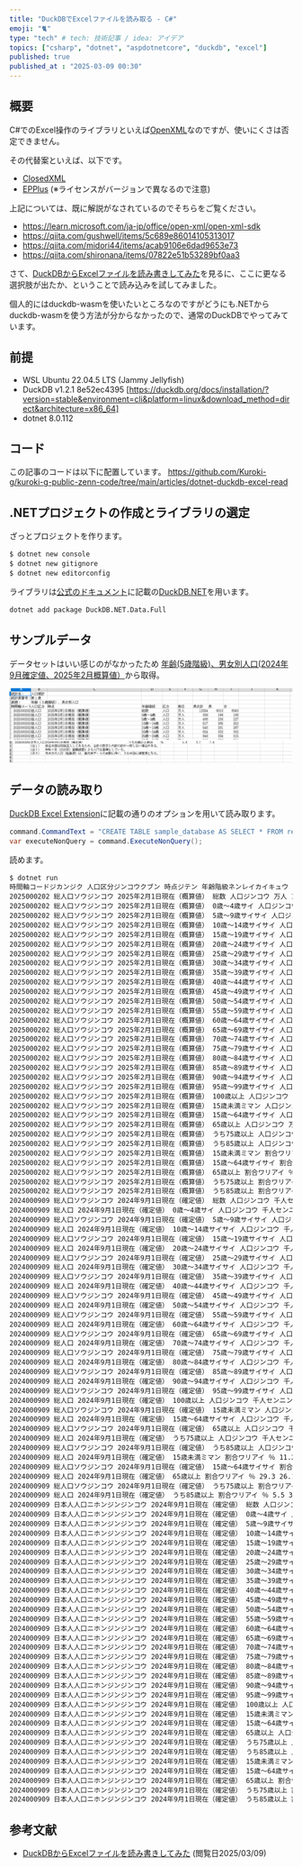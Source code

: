 ```yaml
---
title: "DuckDBでExcelファイルを読み取る - C#"
emoji: "🐈"
type: "tech" # tech: 技術記事 / idea: アイデア
topics: ["csharp", "dotnet", "aspdotnetcore", "duckdb", "excel"]
published: true
published_at : "2025-03-09 00:30"
---
```



## 概要

C#でのExcel操作のライブラリといえば[OpenXML](https://github.com/dotnet/Open-XML-SDK)なのですが、使いにくさは否定できません。

その代替案といえば、以下です。

- [ClosedXML](https://github.com/ClosedXML/ClosedXML)
- [EPPlus](https://github.com/EPPlusSoftware/EPPlus) (※ライセンスがバージョンで異なるので注意)

上記については、既に解説がなされているのでそちらをご覧ください。

- <https://learn.microsoft.com/ja-jp/office/open-xml/open-xml-sdk>
- <https://qiita.com/gushwell/items/5c689e86014105313017>
- <https://qiita.com/midori44/items/acab9106e6dad9653e73>
- <https://qiita.com/shironana/items/07822e51b53289bf0aa3>

さて、[DuckDBからExcelファイルを読み書きしてみた](https://dev.classmethod.jp/articles/duckdb-1.2-supports-excel-read-write/)を見るに、ここに更なる選択肢が出たか、ということで読み込みを試してみました。

個人的にはduckdb-wasmを使いたいところなのですがどうにも.NETからduckdb-wasmを使う方法が分からなかったので、通常のDuckDBでやってみています。

## 前提

- WSL Ubuntu 22.04.5 LTS (Jammy Jellyfish)
- DuckDB v1.2.1 8e52ec4395 [https://duckdb.org/docs/installation/?version=stable&environment=cli&platform=linux&download_method=direct&architecture=x86_64]
- dotnet 8.0.112

## コード

この記事のコードは以下に配置しています。
https://github.com/Kuroki-g/kuroki-g-public-zenn-code/tree/main/articles/dotnet-duckdb-excel-read

## .NETプロジェクトの作成とライブラリの選定

ざっとプロジェクトを作ります。
```bash
$ dotnet new console
$ dotnet new gitignore
$ dotnet new editorconfig
```

ライブラリは[公式のドキュメント](https://duckdb.org/docs/stable/clients/overview.html)に記載の[DuckDB.NET](https://github.com/Giorgi/DuckDB.NET)を用います。

```bash
dotnet add package DuckDB.NET.Data.Full
```

## サンプルデータ

データセットはいい感じのがなかったため
[年齢(5歳階級)、男女別人口(2024年9月確定値、2025年2月概算値）](https://www.e-stat.go.jp/stat-search/files?page=1&layout=datalist&toukei=00200524&tstat=000000090001&cycle=1&year=20250&month=11010302&tclass1=000001011678)から取得。

![出典：政府統計の総合窓口(e-Stat)（https://www.e-stat.go.jp/） 年齢(5歳階級)、男女別人口(2024年9月確定値、2025年2月概算値）の最上部を撮影](/images/dotnet-duckdb-excel-read/image1.png)
![出典：政府統計の総合窓口(e-Stat)（https://www.e-stat.go.jp/） 年齢(5歳階級)、男女別人口(2024年9月確定値、2025年2月概算値）]( /images/dotnet-duckdb-excel-read/image2.png)

## データの読み取り

[DuckDB Excel Extension](https://github.com/duckdb/duckdb-excel)に記載の通りのオプションを用いて読み取ります。


```csharp
command.CommandText = "CREATE TABLE sample_database AS SELECT * FROM read_xlsx('./data/05k2-3.xlsx', header = true, range = 'A4:I100', empty_as_varchar=true);";
var executeNonQuery = command.ExecuteNonQuery();
```

読めます。

```bash
$ dotnet run
時間軸コードジカンジク 人口区分ジンコウクブン 時点ジテン 年齢階級ネンレイカイキュウ 区分クブン 単位タンイ 男女計ダンジョケイ 男オトコ 女オンナ 
2025000202 総人口ソウジンコウ 2025年2月1日現在（概算値） 総数 人口ジンコウ 万人 12354 6010 6343 
2025000202 総人口ソウジンコウ 2025年2月1日現在（概算値） 0歳～4歳サイ 人口ジンコウ 万人 389 199 190 
2025000202 総人口ソウジンコウ 2025年2月1日現在（概算値） 5歳～9歳サイサイ 人口ジンコウ 万人 466 238 227 
2025000202 総人口ソウジンコウ 2025年2月1日現在（概算値） 10歳～14歳サイサイ 人口ジンコウ 万人 517 265 252 
2025000202 総人口ソウジンコウ 2025年2月1日現在（概算値） 15歳～19歳サイサイ 人口ジンコウ 万人 548 281 267 
2025000202 総人口ソウジンコウ 2025年2月1日現在（概算値） 20歳～24歳サイサイ 人口ジンコウ 万人 624 322 302 
2025000202 総人口ソウジンコウ 2025年2月1日現在（概算値） 25歳～29歳サイサイ 人口ジンコウ 万人 649 334 315 
2025000202 総人口ソウジンコウ 2025年2月1日現在（概算値） 30歳～34歳サイサイ 人口ジンコウ 万人 640 329 311 
2025000202 総人口ソウジンコウ 2025年2月1日現在（概算値） 35歳～39歳サイサイ 人口ジンコウ 万人 681 348 333 
2025000202 総人口ソウジンコウ 2025年2月1日現在（概算値） 40歳～44歳サイサイ 人口ジンコウ 万人 758 384 373 
2025000202 総人口ソウジンコウ 2025年2月1日現在（概算値） 45歳～49歳サイサイ 人口ジンコウ 万人 864 438 426 
2025000202 総人口ソウジンコウ 2025年2月1日現在（概算値） 50歳～54歳サイサイ 人口ジンコウ 万人 981 495 486 
2025000202 総人口ソウジンコウ 2025年2月1日現在（概算値） 55歳～59歳サイサイ 人口ジンコウ 万人 853 427 426 
2025000202 総人口ソウジンコウ 2025年2月1日現在（概算値） 60歳～64歳サイサイ 人口ジンコウ 万人 762 378 384 
2025000202 総人口ソウジンコウ 2025年2月1日現在（概算値） 65歳～69歳サイサイ 人口ジンコウ 万人 721 351 370 
2025000202 総人口ソウジンコウ 2025年2月1日現在（概算値） 70歳～74歳サイサイ 人口ジンコウ 万人 802 379 423 
2025000202 総人口ソウジンコウ 2025年2月1日現在（概算値） 75歳～79歳サイサイ 人口ジンコウ 万人 810 366 443 
2025000202 総人口ソウジンコウ 2025年2月1日現在（概算値） 80歳～84歳サイサイ 人口ジンコウ 万人 608 252 355 
2025000202 総人口ソウジンコウ 2025年2月1日現在（概算値） 85歳～89歳サイサイ 人口ジンコウ 万人 397 145 251 
2025000202 総人口ソウジンコウ 2025年2月1日現在（概算値） 90歳～94歳サイサイ 人口ジンコウ 万人 211 61 150 
2025000202 総人口ソウジンコウ 2025年2月1日現在（概算値） 95歳～99歳サイサイ 人口ジンコウ 万人 65 14 52 
2025000202 総人口ソウジンコウ 2025年2月1日現在（概算値） 100歳以上 人口ジンコウ 万人 9 1 8 
2025000202 総人口ソウジンコウ 2025年2月1日現在（概算値） 15歳未満ミマン 人口ジンコウ 万人 1371 702 669 
2025000202 総人口ソウジンコウ 2025年2月1日現在（概算値） 15歳～64歳サイサイ 人口ジンコウ 万人 7360 3738 3623 
2025000202 総人口ソウジンコウ 2025年2月1日現在（概算値） 65歳以上 人口ジンコウ 万人 3622 1570 2052 
2025000202 総人口ソウジンコウ 2025年2月1日現在（概算値） うち75歳以上 人口ジンコウ 万人 2099 840 1259 
2025000202 総人口ソウジンコウ 2025年2月1日現在（概算値） うち85歳以上 人口ジンコウ 万人 682 221 461 
2025000202 総人口ソウジンコウ 2025年2月1日現在（概算値） 15歳未満ミマン 割合ワリアイ ％ 11.1 11.7 10.5 
2025000202 総人口ソウジンコウ 2025年2月1日現在（概算値） 15歳～64歳サイサイ 割合ワリアイ ％ 59.6 62.2 57.1 
2025000202 総人口ソウジンコウ 2025年2月1日現在（概算値） 65歳以上 割合ワリアイ ％ 29.3 26.1 32.3 
2025000202 総人口ソウジンコウ 2025年2月1日現在（概算値） うち75歳以上 割合ワリアイ ％ 17 14 19.8 
2025000202 総人口ソウジンコウ 2025年2月1日現在（概算値） うち85歳以上 割合ワリアイ ％ 5.5 3.7 7.3 
2024000909 総人口ソウジンコウ 2024年9月1日現在（確定値） 総数 人口ジンコウ 千人センニン 123779 60217 63562 
2024000909 総人口 2024年9月1日現在（確定値） 0歳～4歳サイ 人口ジンコウ 千人センニン 3946 2021 1925 
2024000909 総人口ソウジンコウ 2024年9月1日現在（確定値） 5歳～9歳サイサイ 人口ジンコウ 千人センニン 4725 2420 2305 
2024000909 総人口 2024年9月1日現在（確定値） 10歳～14歳サイサイ 人口ジンコウ 千人センニン 5186 2657 2529 
2024000909 総人口ソウジンコウ 2024年9月1日現在（確定値） 15歳～19歳サイサイ 人口ジンコウ 千人センニン 5475 2809 2666 
2024000909 総人口 2024年9月1日現在（確定値） 20歳～24歳サイサイ 人口ジンコウ 千人センニン 6223 3210 3013 
2024000909 総人口ソウジンコウ 2024年9月1日現在（確定値） 25歳～29歳サイサイ 人口ジンコウ 千人センニン 6504 3348 3157 
2024000909 総人口 2024年9月1日現在（確定値） 30歳～34歳サイサイ 人口ジンコウ 千人センニン 6381 3281 3100 
2024000909 総人口ソウジンコウ 2024年9月1日現在（確定値） 35歳～39歳サイサイ 人口ジンコウ 千人センニン 6884 3515 3370 
2024000909 総人口 2024年9月1日現在（確定値） 40歳～44歳サイサイ 人口ジンコウ 千人センニン 7639 3875 3764 
2024000909 総人口ソウジンコウ 2024年9月1日現在（確定値） 45歳～49歳サイサイ 人口ジンコウ 千人センニン 8773 4446 4327 
2024000909 総人口 2024年9月1日現在（確定値） 50歳～54歳サイサイ 人口ジンコウ 千人センニン 9769 4932 4836 
2024000909 総人口ソウジンコウ 2024年9月1日現在（確定値） 55歳～59歳サイサイ 人口ジンコウ 千人センニン 8476 4243 4232 
2024000909 総人口 2024年9月1日現在（確定値） 60歳～64歳サイサイ 人口ジンコウ 千人センニン 7554 3744 3810 
2024000909 総人口ソウジンコウ 2024年9月1日現在（確定値） 65歳～69歳サイサイ 人口ジンコウ 千人センニン 7277 3544 3733 
2024000909 総人口 2024年9月1日現在（確定値） 70歳～74歳サイサイ 人口ジンコウ 千人センニン 8250 3896 4354 
2024000909 総人口ソウジンコウ 2024年9月1日現在（確定値） 75歳～79歳サイサイ 人口ジンコウ 千人センニン 7841 3545 4296 
2024000909 総人口 2024年9月1日現在（確定値） 80歳～84歳サイサイ 人口ジンコウ 千人センニン 6129 2550 3578 
2024000909 総人口ソウジンコウ 2024年9月1日現在（確定値） 85歳～89歳サイサイ 人口ジンコウ 千人センニン 3941 1440 2501 
2024000909 総人口 2024年9月1日現在（確定値） 90歳～94歳サイサイ 人口ジンコウ 千人センニン 2085 600 1485 
2024000909 総人口ソウジンコウ 2024年9月1日現在（確定値） 95歳～99歳サイサイ 人口ジンコウ 千人センニン 634 130 503 
2024000909 総人口 2024年9月1日現在（確定値） 100歳以上 人口ジンコウ 千人センニン 88 11 77 
2024000909 総人口ソウジンコウ 2024年9月1日現在（確定値） 15歳未満ミマン 人口ジンコウ 千人センニン 13857 7098 6760 
2024000909 総人口 2024年9月1日現在（確定値） 15歳～64歳サイサイ 人口ジンコウ 千人センニン 73678 37403 36275 
2024000909 総人口ソウジンコウ 2024年9月1日現在（確定値） 65歳以上 人口ジンコウ 千人センニン 36243 15716 20527 
2024000909 総人口 2024年9月1日現在（確定値） うち75歳以上 人口ジンコウ 千人センニン 20716 8276 12440 
2024000909 総人口ソウジンコウ 2024年9月1日現在（確定値） うち85歳以上 人口ジンコウ 千人センニン 6747 2181 4566 
2024000909 総人口 2024年9月1日現在（確定値） 15歳未満ミマン 割合ワリアイ ％ 11.2 11.8 10.6 
2024000909 総人口ソウジンコウ 2024年9月1日現在（確定値） 15歳～64歳サイサイ 割合ワリアイ ％ 59.5 62.1 57.1 
2024000909 総人口 2024年9月1日現在（確定値） 65歳以上 割合ワリアイ ％ 29.3 26.1 32.3 
2024000909 総人口ソウジンコウ 2024年9月1日現在（確定値） うち75歳以上 割合ワリアイ ％ 16.7 13.7 19.6 
2024000909 総人口 2024年9月1日現在（確定値） うち85歳以上 割合ワリアイ ％ 5.5 3.6 7.2 
2024000909 日本人人口ニホンジンジンコウ 2024年9月1日現在（確定値） 総数 人口ジンコウ 千人センニン 120372 58486 61886 
2024000909 日本人人口ニホンジンジンコウ 2024年9月1日現在（確定値） 0歳～4歳サイ 人口ジンコウ 千人センニン 3855 1974 1881 
2024000909 日本人人口ニホンジンジンコウ 2024年9月1日現在（確定値） 5歳～9歳サイサイ 人口ジンコウ 千人センニン 4637 2374 2263 
2024000909 日本人人口ニホンジンジンコウ 2024年9月1日現在（確定値） 10歳～14歳サイサイ 人口ジンコウ 千人センニン 5106 2615 2490 
2024000909 日本人人口ニホンジンジンコウ 2024年9月1日現在（確定値） 15歳～19歳サイサイ 人口ジンコウ 千人センニン 5333 2735 2599 
2024000909 日本人人口ニホンジンジンコウ 2024年9月1日現在（確定値） 20歳～24歳サイサイ 人口ジンコウ 千人センニン 5702 2925 2776 
2024000909 日本人人口ニホンジンジンコウ 2024年9月1日現在（確定値） 25歳～29歳サイサイ 人口ジンコウ 千人センニン 5916 3016 2900 
2024000909 日本人人口ニホンジンジンコウ 2024年9月1日現在（確定値） 30歳～34歳サイサイ 人口ジンコウ 千人センニン 5925 3026 2900 
2024000909 日本人人口ニホンジンジンコウ 2024年9月1日現在（確定値） 35歳～39歳サイサイ 人口ジンコウ 千人センニン 6558 3342 3217 
2024000909 日本人人口ニホンジンジンコウ 2024年9月1日現在（確定値） 40歳～44歳サイサイ 人口ジンコウ 千人センニン 7381 3753 3628 
2024000909 日本人人口ニホンジンジンコウ 2024年9月1日現在（確定値） 45歳～49歳サイサイ 人口ジンコウ 千人センニン 8574 4358 4215 
2024000909 日本人人口ニホンジンジンコウ 2024年9月1日現在（確定値） 50歳～54歳サイサイ 人口ジンコウ 千人センニン 9590 4859 4731 
2024000909 日本人人口ニホンジンジンコウ 2024年9月1日現在（確定値） 55歳～59歳サイサイ 人口ジンコウ 千人センニン 8326 4185 4142 
2024000909 日本人人口ニホンジンジンコウ 2024年9月1日現在（確定値） 60歳～64歳サイサイ 人口ジンコウ 千人センニン 7443 3699 3744 
2024000909 日本人人口ニホンジンジンコウ 2024年9月1日現在（確定値） 65歳～69歳サイサイ 人口ジンコウ 千人センニン 7201 3512 3689 
2024000909 日本人人口ニホンジンジンコウ 2024年9月1日現在（確定値） 70歳～74歳サイサイ 人口ジンコウ 千人センニン 8195 3872 4323 
2024000909 日本人人口ニホンジンジンコウ 2024年9月1日現在（確定値） 75歳～79歳サイサイ 人口ジンコウ 千人センニン 7801 3527 4274 
2024000909 日本人人口ニホンジンジンコウ 2024年9月1日現在（確定値） 80歳～84歳サイサイ 人口ジンコウ 千人センニン 6103 2540 3563 
2024000909 日本人人口ニホンジンジンコウ 2024年9月1日現在（確定値） 85歳～89歳サイサイ 人口ジンコウ 千人センニン 3927 1435 2491 
2024000909 日本人人口ニホンジンジンコウ 2024年9月1日現在（確定値） 90歳～94歳サイサイ 人口ジンコウ 千人センニン 2080 599 1481 
2024000909 日本人人口ニホンジンジンコウ 2024年9月1日現在（確定値） 95歳～99歳サイサイ 人口ジンコウ 千人センニン 633 130 503 
2024000909 日本人人口ニホンジンジンコウ 2024年9月1日現在（確定値） 100歳以上 人口ジンコウ 千人センニン 88 11 77 
2024000909 日本人人口ニホンジンジンコウ 2024年9月1日現在（確定値） 15歳未満ミマン 人口ジンコウ 千人センニン 13598 6963 6634 
2024000909 日本人人口ニホンジンジンコウ 2024年9月1日現在（確定値） 15歳～64歳サイサイ 人口ジンコウ 千人センニン 70747 35897 34851 
2024000909 日本人人口ニホンジンジンコウ 2024年9月1日現在（確定値） 65歳以上 人口ジンコウ 千人センニン 36027 15626 20401 
2024000909 日本人人口ニホンジンジンコウ 2024年9月1日現在（確定値） うち75歳以上 人口ジンコウ 千人センニン 20631 8242 12389 
2024000909 日本人人口ニホンジンジンコウ 2024年9月1日現在（確定値） うち85歳以上 人口ジンコウ 千人センニン 6727 2175 4552 
2024000909 日本人人口ニホンジンジンコウ 2024年9月1日現在（確定値） 15歳未満ミマン 割合ワリアイ ％ 11.3 11.9 10.7 
2024000909 日本人人口ニホンジンジンコウ 2024年9月1日現在（確定値） 15歳～64歳サイサイ 割合ワリアイ ％ 58.8 61.4 56.3 
2024000909 日本人人口ニホンジンジンコウ 2024年9月1日現在（確定値） 65歳以上 割合ワリアイ ％ 29.9 26.7 33 
2024000909 日本人人口ニホンジンジンコウ 2024年9月1日現在（確定値） うち75歳以上 割合ワリアイ ％ 17.1 14.1 20 
2024000909 日本人人口ニホンジンジンコウ 2024年9月1日現在（確定値） うち85歳以上 割合ワリアイ ％ 5.6 3.7 7.4 
```


## 参考文献

- [DuckDBからExcelファイルを読み書きしてみた](http://dev.classmethod.jp/articles/duckdb-1.2-supports-excel-read-write/) (閲覧日2025/03/09)

